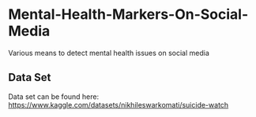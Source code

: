# Mental-Health-Markers-On-Social-Media
Various means to detect mental health issues on social media
## Data Set
Data set can be found here:  https://www.kaggle.com/datasets/nikhileswarkomati/suicide-watch
